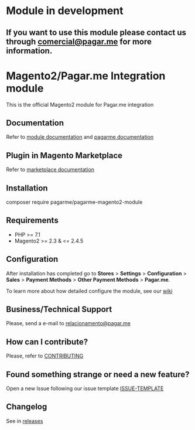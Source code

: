 # Module in development
## If you want to use this module please contact us through comercial@pagar.me for more information.

# Magento2/Pagar.me Integration module
This is the official Magento2 module for Pagar.me integration

## Documentation
Refer to [module documentation](https://github.com/pagarme/magento2-module/wiki)
and [pagarme documentation](https://docs.pagar.me/docs/magento-2-overview)

## Plugin in Magento Marketplace
Refer to [marketplace documentation](https://docs.pagar.me/docs/split-de-pagamentos-magento-2)

## Installation
composer require pagarme/pagarme-magento2-module

## Requirements
* PHP >= 7.1
* Magento2 >= 2.3 & <= 2.4.5

## Configuration

After installation has completed go to **Stores** > **Settings** > **Configuration** > **Sales** > **Payment Methods** > **Other Payment Methods** > **Pagar.me**.

To learn more about how detailed configure the module, see our [wiki](https://github.com/pagarme/magento2-module/wiki)

## Business/Technical Support

Please, send a e-mail to [relacionamento@pagar.me](mailto:relacionamento@pagar.me)

## How can I contribute?
Please, refer to [CONTRIBUTING](CONTRIBUTING.md)

## Found something strange or need a new feature?
Open a new Issue following our issue template [ISSUE-TEMPLATE](ISSUE-TEMPLATE.md)

## Changelog
See in [releases](https://github.com/pagarme/magento2-module/releases)
